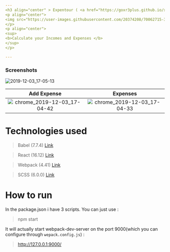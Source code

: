 ```yaml
---
<h3 align="center" > Expentour ( <a href="https://goxr3plus.github.io/xr3player.io/" target="_blank">Demo</a>  )</h3>
<p align="center">
<img src="https://user-images.githubusercontent.com/20374208/70062715-3c39a800-15ef-11ea-8eb6-0b6dbace367a.png">
</p>
<p align="center">
<sup>
<b>Calculate your Incomes and Expenses </b>
</sup>
</p>

---
```


### Screenshots

![2019-12-03_17-05-13](https://user-images.githubusercontent.com/20374208/70062719-3f349880-15ef-11ea-9de8-450cf6f25117.gif)

| Add Expense | Expenses
|:-:|:-:|
| ![chrome_2019-12-03_17-04-42](https://user-images.githubusercontent.com/20374208/70062720-4065c580-15ef-11ea-880d-b4f529d79259.png) | ![chrome_2019-12-03_17-04-33](https://user-images.githubusercontent.com/20374208/70062723-4196f280-15ef-11ea-887e-db054b584f35.png) |



# Technologies used 

> Babel        (7.7.4)     [Link](https://github.com/babel/babel)

> React        (16.12)    [Link](https://github.com/facebook/react)

> Webpack      (4.41)    [Link](https://github.com/webpack/webpack)

> SCSS  (6.0.0)     [Link](https://github.com/sass/sass)

# How to run
In the package.json i have 3 scripts. You can just use :
> npm start

It will actually start webpack-dev-server on the port 9000(which you can configure through `wepack.config.js`) :

> http://127.0.0.1:9000/


